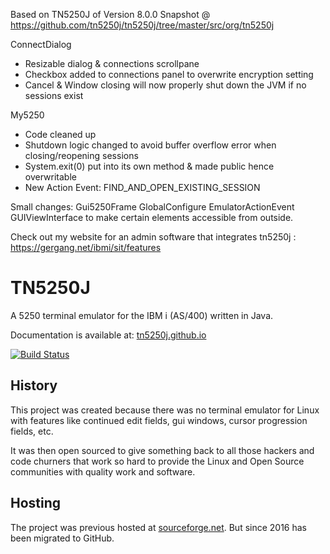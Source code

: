 Based on TN5250J of Version 8.0.0 Snapshot @ https://github.com/tn5250j/tn5250j/tree/master/src/org/tn5250j

ConnectDialog
 - Resizable dialog & connections scrollpane
 - Checkbox added to connections panel to overwrite encryption setting
 - Cancel & Window closing will now properly shut down the JVM if no sessions exist   
 
My5250
 - Code cleaned up
 - Shutdown logic changed to avoid buffer overflow error when closing/reopening sessions
 - System.exit(0) put into its own method & made public hence overwritable
 - New Action Event: FIND_AND_OPEN_EXISTING_SESSION

Small changes: 
 Gui5250Frame
 GlobalConfigure
 EmulatorActionEvent
 GUIViewInterface
to make certain elements accessible from outside.

Check out my website for an admin software that integrates tn5250j : https://gergang.net/ibmi/sit/features


# TN5250J
A 5250 terminal emulator for the IBM i (AS/400) written in Java.

Documentation is available at: [tn5250j.github.io](https://tn5250j.github.io/)

[![Build Status](https://travis-ci.org/tn5250j/tn5250j.svg?branch=travis)](https://travis-ci.org/tn5250j/tn5250j)

## History

This project was created because there was no terminal emulator for Linux with features like continued edit fields, gui windows, cursor progression fields, etc.

It was then open sourced to give something back to all those hackers and code churners that work so hard to provide the Linux and Open Source communities with quality work and software.



## Hosting

The project was previous hosted at [sourceforge.net](https://sourceforge.net/projects/tn5250j/). But since 2016 has been migrated to GitHub.
